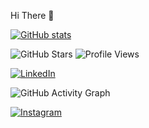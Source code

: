 Hi There 🫡


[![GitHub stats](https://github-readme-stats.vercel.app/api?username=aravindhnirmal)](https://github.com/aravindhnirmal/github-readme-stats)





![GitHub Stars](https://img.shields.io/github/stars/aravindhnirmal?style=social)
![Profile Views](https://komarev.com/ghpvc/?username=aravindhnirmal)


[![LinkedIn](https://img.shields.io/badge/-LinkedIn-0077B5?style=flat-square&logo=linkedin&logoColor=white)](https://www.linkedin.com/in/nirmal-aravind-5405a81bb)


![GitHub Activity Graph](https://activity-graph.herokuapp.com/graph?username=aravindhnirmal)

[![Instagram](https://img.shields.io/badge/-Instagram-E4405F?style=flat-square&logo=instagram&logoColor=white)](https://www.instagram.com/nirmal_aravind_/)
